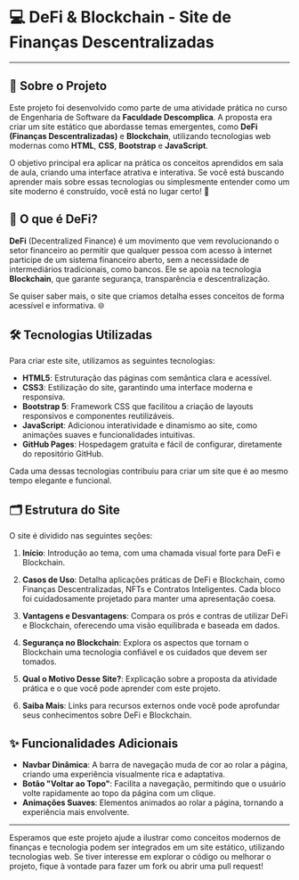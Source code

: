 # 💻 DeFi & Blockchain - Site de Finanças Descentralizadas
---

## 📝 Sobre o Projeto

Este projeto foi desenvolvido como parte de uma atividade prática no curso de Engenharia de Software da **Faculdade Descomplica**. A proposta era criar um site estático que abordasse temas emergentes, como **DeFi (Finanças Descentralizadas)** e **Blockchain**, utilizando tecnologias web modernas como **HTML**, **CSS**, **Bootstrap** e **JavaScript**.

O objetivo principal era aplicar na prática os conceitos aprendidos em sala de aula, criando uma interface atrativa e interativa. Se você está buscando aprender mais sobre essas tecnologias ou simplesmente entender como um site moderno é construído, você está no lugar certo! 🚀

## 🤔 O que é DeFi?

**DeFi** (Decentralized Finance) é um movimento que vem revolucionando o setor financeiro ao permitir que qualquer pessoa com acesso à internet participe de um sistema financeiro aberto, sem a necessidade de intermediários tradicionais, como bancos. Ele se apoia na tecnologia **Blockchain**, que garante segurança, transparência e descentralização.

Se quiser saber mais, o site que criamos detalha esses conceitos de forma acessível e informativa. 🌐

## 🛠️ Tecnologias Utilizadas

Para criar este site, utilizamos as seguintes tecnologias:

- **HTML5**: Estruturação das páginas com semântica clara e acessível.
- **CSS3**: Estilização do site, garantindo uma interface moderna e responsiva.
- **Bootstrap 5**: Framework CSS que facilitou a criação de layouts responsivos e componentes reutilizáveis.
- **JavaScript**: Adicionou interatividade e dinamismo ao site, como animações suaves e funcionalidades intuitivas.
- **GitHub Pages**: Hospedagem gratuita e fácil de configurar, diretamente do repositório GitHub.

Cada uma dessas tecnologias contribuiu para criar um site que é ao mesmo tempo elegante e funcional.

## 🗂️ Estrutura do Site

O site é dividido nas seguintes seções:

1. **Início**: Introdução ao tema, com uma chamada visual forte para DeFi e Blockchain.
   
2. **Casos de Uso**: Detalha aplicações práticas de DeFi e Blockchain, como Finanças Descentralizadas, NFTs e Contratos Inteligentes. Cada bloco foi cuidadosamente projetado para manter uma apresentação coesa.

3. **Vantagens e Desvantagens**: Compara os prós e contras de utilizar DeFi e Blockchain, oferecendo uma visão equilibrada e baseada em dados.

4. **Segurança no Blockchain**: Explora os aspectos que tornam o Blockchain uma tecnologia confiável e os cuidados que devem ser tomados.

5. **Qual o Motivo Desse Site?**: Explicação sobre a proposta da atividade prática e o que você pode aprender com este projeto.

6. **Saiba Mais**: Links para recursos externos onde você pode aprofundar seus conhecimentos sobre DeFi e Blockchain.

## ✨ Funcionalidades Adicionais

- **Navbar Dinâmica**: A barra de navegação muda de cor ao rolar a página, criando uma experiência visualmente rica e adaptativa.
- **Botão "Voltar ao Topo"**: Facilita a navegação, permitindo que o usuário volte rapidamente ao topo da página com um clique.
- **Animações Suaves**: Elementos animados ao rolar a página, tornando a experiência mais envolvente.

---

Esperamos que este projeto ajude a ilustrar como conceitos modernos de finanças e tecnologia podem ser integrados em um site estático, utilizando tecnologias web. Se tiver interesse em explorar o código ou melhorar o projeto, fique à vontade para fazer um fork ou abrir uma pull request!
